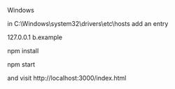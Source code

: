 
Windows

  in C:\Windows\system32\drivers\etc\hosts
  add an entry

  127.0.0.1 b.example

  npm install

  npm start

  and visit http://localhost:3000/index.html

